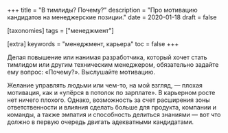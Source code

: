 +++
title = "В тимлиды? Почему?"
description = "Про мотивацию кандидатов на менеджерские позиции."
date = 2020-01-18
draft = false

[taxonomies]
tags = ["менеджмент"]

[extra]
keywords = "менеджмент, карьера"
toc = false
+++

Делая повышение или нанимая разработчика, который хочет стать тимлидом или другим техническим
менеджером, обязательно задайте ему вопрос: «Почему?». Выслушайте мотивацию.

Желание управлять людьми или чем-то, на мой взгляд, — плохая мотивация, как и
«упёрся в потолок по зарплате». В карьерном росте нет ничего плохого. Однако, возможность
за счет расширения зоны ответственности и влияния сделать больше для продукта, компании и команды,
а также эмпатия и способность делиться знаниями — вот что должно в первую очередь двигать
адекватными кандидатами.

